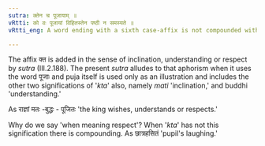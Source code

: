 ```yaml
---
sutra: क्तेन च पूजायाम् ॥
vRtti: को वः पूजायां विहितस्तेन पष्ठी न समस्यते ॥
vRtti_eng: A word ending with a sixth case-affix is not compounded with a word ending with the affix '_kta_,' when the force of '_kta_' is to denote 'respect' &c.

---
```

The affix क्त is added in the sense of inclination, understanding or respect by _sutra_ (III.2.188). The present _sutra_ alludes to that aphorism when it uses the word पूजाः and puja itself is used only as an illustration and includes the other two significations of '_kta_' also, namely _mati_ 'inclination,' and buddhi 'understanding.'

As राज्ञां मतः -बुद्धः - पूजितः 'the king wishes, understands or respects.'

Why do we say 'when meaning respect'? When '_kta_' has not this signification there is compounding. As छात्रहसितं 'pupil's laughing.'
